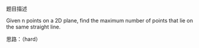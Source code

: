 题目描述

Given n points on a 2D plane, find the maximum number of points that lie on the same straight line.

思路：（hard）
